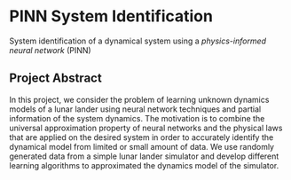 # PINN System Identification
System identification of a dynamical system using a *physics-informed neural network* (PINN)

## Project Abstract
In this project, we consider the problem of learning unknown dynamics models of a lunar
lander using neural network techniques and partial information of the system dynamics. The
motivation is to combine the universal approximation property of neural networks and the
physical laws that are applied on the desired system in order to accurately identify the
dynamical model from limited or small amount of data. We use randomly generated data from
a simple lunar lander simulator and develop different learning algorithms to approximated
the dynamics model of the simulator.

